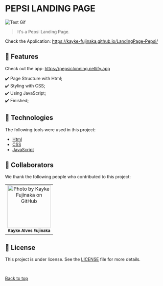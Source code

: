 # PEPSI LANDING PAGE

<img src="./assets/img/gif.gif" alt="Test Gif">

> It's a Pepsi Landing Page.

Check the Application: https://kayke-fujinaka.github.io/LandingPage-Pepsi/
## :dart: Features ##

Check out the app: https://pepsiclonning.netlify.app


:heavy_check_mark: Page Structure with Html;\
:heavy_check_mark: Styling with CSS;\
:heavy_check_mark: Using JavaScript;\
:heavy_check_mark: Finished;
## :rocket: Technologies ##

The following tools were used in this project:

- [Html](https://developer.mozilla.org/en-US/docs/Web/HTML/Element/html/)
- [CSS](https://developer.mozilla.org/en-US/docs/Web/CSS)
- [JavaScript](https://developer.mozilla.org/en-US/docs/Web/JavaScript)
## 🤝 Collaborators

We thank the following people who contributed to this project:

<table>
  <tr>
    <td align="center">
      <a href="#">
        <img src="https://avatars.githubusercontent.com/u/98772000?s=400&u=80de9af672be7f75cc7a546838552cf63d5b82fe&v=4" width="140px;" alt="Photo by Kayke Fujinaka on GitHub"/><br>
        <sub>
          <b>Kayke Alves Fujinaka</b>
        </sub>
      </a>
    </all>
  </tr>
</table>

## 📝 License

This project is under license. See the [LICENSE](LICENSE.md) file for more details.

&#xa0;

<a href="#top">Back to top</a>
